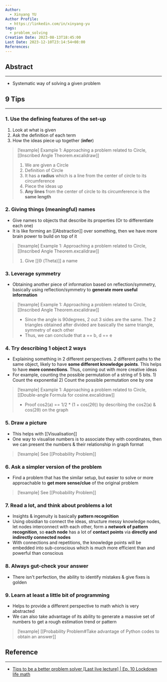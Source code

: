 ```yaml
---
Author:
  - Xinyang YU
Author Profile:
  - https://linkedin.com/in/xinyang-yu
tags:
  - problem_solving
Creation Date: 2023-08-13T18:45:00
Last Date: 2023-12-10T23:14:54+08:00
References: 
---
```

## Abstract
---
- Systematic way of solving a given problem

## 9 Tips
---
### 1. Use the defining features of the set-up
1. Look at what is given
2. Ask the definition of each term
3. How the ideas piece up together (**infer**) 
>[!example] Example 1: Approaching a problem related to Circle,  [[Inscribed Angle Theorem.excalidraw]]
>1. We are given a Circle
>2. Definition of Circle
>	1. It has a **radius** which is a line from the center of circle to its circumference
>3. Piece the ideas up
>	1. **Any lines** from the center of circle to its circumference is the **same length**
### 2. Giving things (meaningful) names
- Give names to objects that describe its properties (Or to differentiate each one)
- It is like forming an [[Abstraction]] over something, then we have more brain power to build on top of it
>[!example] Example 1: Approaching a problem related to Circle,  [[Inscribed Angle Theorem.excalidraw]]
>1. Give [[Θ (Theta)]] a name
### 3. Leverage symmetry
- Obtaining another piece of information based on reflection/symmetry, basically using reflection/symmetry to **generate more useful information**
>[!example] Example 1: Approaching a problem related to Circle,  [[Inscribed Angle Theorem.excalidraw]]
>- Since the angle is 90degrees, 2 out 3 sides are the same. The 2 triangles obtained after divided are basically the same triangle, symmetry of each other
>- Thus, we can conclude that a == b, d == e
### 4. Try describing 1 object 2 ways
- Explaining something in 2 different perspectives. 2 different paths to the same object, likely to have **some different knowledge points**. This helps to have **more connections**. Thus, coming out with more creative ideas
- For example, counting the possible permutation of a string of 5 bits. 1) Count the exponential 2) Count the possible permutation one by one
>[!example] Example 1: Approaching a problem related to Circle,  [[Double-angle Formula for cosine.excalidraw]]
>- Proof cos2(a) == 1/2 * (1 + cos(2θ)) by describing the cos2(a) &  cos(2θ) on the graph 
### 5. Draw a picture
- This helps with [[Visualisation]]
- One way to visualise numbers is to associate they with coordinates, then we can present the numbers & their relationship in graph format
>[!example] See [[Probability Problem]]
### 6. Ask a simpler version of the problem
- Find a problem that has the similar setup, but easier to solve or more approachable to **get more sense/clue** of the original problem
>[!example] See [[Probability Problem]]
### 7. Read a lot, and think about problems a lot
- Insights & ingenuity is basically **pattern recognition**
- Using obsidian to connect the ideas, structure messy knowledge nodes, let nodes interconnect with each other, form a **network of pattern recognition**, so **each node** has a lot of **contact points** via **directly and indirectly connected nodes**
- With connections and repetitions, the knowledge points will be embedded into sub-conscious which is much more efficient than and powerful than conscious  
### 8. Always gut-check your answer
- There isn't perfection, the ability to identify mistakes & give fixes is golden 
### 9. Learn at least a little bit of programming
- Helps to provide a different perspective to math which is very abstracted
- We can also take advantage of its ability to generate a massive set of numbers to get a rough estimation trend or pattern
>[!example] [[Probability Problem#Take advantage of Python codes to obtain an answer]]


## Reference
---
- [Tips to be a better problem solver [Last live lecture] | Ep. 10 Lockdown life math](https://www.youtube.com/watch?v=QvuQH4_05LI&t=3449s&pp=ygUQcHJvYmxlbSBzb2x2aW5nIA%3D%3D)